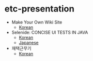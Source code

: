 # etc-presentation
- Make Your Own Wiki Site
    - [Korean](https://docs.google.com/presentation/d/1m9VOf85kKVXL3a6a5MDCx7haKPKJYsaiEiIoXa_uycY/edit?usp=sharing)
- Selenide: CONCISE UI TESTS IN JAVA
    - [Korean](https://docs.google.com/presentation/d/1WI5rYHtxHFLgNXjnHy0W4wBa-MNKdgzWQNnZ-QsGU-M/edit#slide=id.p)
    - [Japanese](https://docs.google.com/presentation/d/1wpLI5G2XxPeEMPUgpK4gTbo5e5QkSjLNbwa-bMqMSTI/edit#slide=id.p)
 - 재택근무기
    - [Korean](https://docs.google.com/presentation/d/1ufliV8pUP1z-DNtUkw7m-xuVw3nmMS_UOiGcchR-J0Q/edit?usp=sharing)
